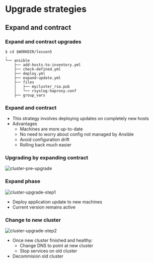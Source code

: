 # Upgrade strategies

## Expand and contract


###  Expand and contract upgrades

```
$ cd $WORKDIR/lesson5
.
└── ansible
    ├── add-hosts-to-inventory.yml
    ├── check-defined.yml
    ├── deploy.yml
    ├── expand-update.yml
    ├── files
    │   ├── mycluster_rsa.pub
    │   └── rsyslog-haproxy.conf
    ├── group_vars
```


### Expand and contract

* This strategy involves deploying updates on completely new hosts
* Advantages
  - Machines are more up-to-date
  - No need to worry about config not managed by Ansible
  - Avoid configuration drift
  - Rolling back much easier


### Upgrading by expanding contract

![cluster-pre-upgrade](img/expand-contract-pre-upgrade.svg "Pre upgrade")


### Expand phase

![cluster-upgrade-step1](img/expand-contract-upgrade.svg "During upgrade") <!-- .element height="50%" width="50%" -->

* Deploy application update to new machines <!-- .element: class="fragment" data-fragment-index="0" -->
* Current version remains active <!-- .element: class="fragment" data-fragment-index="1" -->


### Change to new cluster

![cluster-upgrade-step2](img/expand-contract-upgrade-2.svg "Post upgrade")<!-- .element height="40%" width="40%" -->

* Once new cluster finished and healthy: <!-- .element: class="fragment" data-fragment-index="0" -->
  - Change DNS to point at new cluster
  - Stop services on old cluster
* Decommision old cluster <!-- .element: class="fragment" data-fragment-index="1" -->

